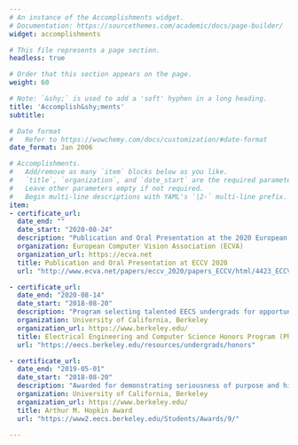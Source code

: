 ```yaml
---
# An instance of the Accomplishments widget.
# Documentation: https://sourcethemes.com/academic/docs/page-builder/
widget: accomplishments

# This file represents a page section.
headless: true

# Order that this section appears on the page.
weight: 60

# Note: `&shy;` is used to add a 'soft' hyphen in a long heading.
title: 'Accomplish&shy;ments'
subtitle:

# Date format
#   Refer to https://wowchemy.com/docs/customization/#date-format
date_format: Jan 2006

# Accomplishments.
#   Add/remove as many `item` blocks below as you like.
#   `title`, `organization`, and `date_start` are the required parameters.
#   Leave other parameters empty if not required.
#   Begin multi-line descriptions with YAML's `|2-` multi-line prefix.
item:
- certificate_url:
  date_end: ""
  date_start: "2020-08-24"
  description: "Publication and Oral Presentation at the 2020 European Conference on Computer Vision (ECCV). Pedestrian trajectory forecasting research led by Professor Jitendra Malik."
  organization: European Computer Vision Association (ECVA)
  organization_url: https://ecva.net
  title: Publication and Oral Presentation at ECCV 2020
  url: "http://www.ecva.net/papers/eccv_2020/papers_ECCV/html/4423_ECCV_2020_paper.php"

- certificate_url:
  date_end: "2020-08-14"
  date_start: "2018-08-20"
  description: "Program selecting talented EECS undergrads for opportunities to pursue an academic concentration outside of the department, engage in research, receive a special faculty advisor, and attend special events with faculty and EECS Honors alumni. Pursued an academic concentration in Physics and conducted various research projects throughout the duration of the program."
  organization: University of California, Berkeley
  organization_url: https://www.berkeley.edu/
  title: Electrical Engineering and Computer Science Honors Program (Physics Breadth)
  url: "https://eecs.berkeley.edu/resources/undergrads/honors"

- certificate_url:
  date_end: "2019-05-01"
  date_start: "2018-08-20"
  description: "Awarded for demonstrating seriousness of purpose and high academic achievement."
  organization: University of California, Berkeley
  organization_url: https://www.berkeley.edu/
  title: Arthur M. Hopkin Award
  url: "https://www2.eecs.berkeley.edu/Students/Awards/9/"

---
```

